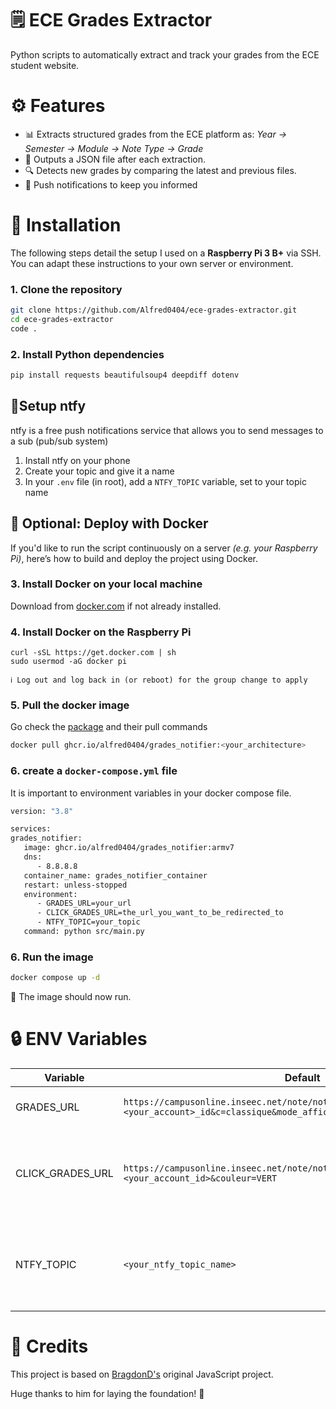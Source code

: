 # 🗒️ ECE Grades Extractor

Python scripts to automatically extract and track your grades from the ECE student website.

# ⚙️ Features

- 📊 Extracts structured grades from the ECE platform as:
  _Year → Semester → Module → Note Type → Grade_
- 📝 Outputs a JSON file after each extraction.
- 🔍 Detects new grades by comparing the latest and previous files.
- 📱 Push notifications to keep you informed

# 💾 Installation

The following steps detail the setup I used on a **Raspberry Pi 3 B+** via SSH. You can adapt these instructions to your own server or environment.

### 1. Clone the repository
   ```bash
   git clone https://github.com/Alfred0404/ece-grades-extractor.git
   cd ece-grades-extractor
   code .
   ```

### 2. Install Python dependencies
   ```bash
   pip install requests beautifulsoup4 deepdiff dotenv
   ```

## 📱Setup ntfy

ntfy is a free push notifications service that allows you to send messages to a sub (pub/sub system)

1. Install ntfy on your phone
2. Create your topic and give it a name
3. In your `.env` file (in root), add a `NTFY_TOPIC` variable, set to your topic name

## 🐳 Optional: Deploy with Docker

If you'd like to run the script continuously on a server _(e.g. your Raspberry Pi)_, here’s how to build and deploy the project using Docker.

### 3. Install Docker on your local machine

Download from [docker.com](https://www.docker.com/products/docker-desktop/) if not already installed.

### 4. Install Docker on the Raspberry Pi
   ```
   curl -sSL https://get.docker.com | sh
   sudo usermod -aG docker pi
   ```
    ℹ️ Log out and log back in (or reboot) for the group change to apply

### 5. Pull the docker image

   Go check the [package](https://github.com/Alfred0404/notes_scraping/pkgs/container/grades_notifier) and their pull commands
   ```bash
   docker pull ghcr.io/alfred0404/grades_notifier:<your_architecture>
   ```
### 6. create a `docker-compose.yml` file
   It is important to environment variables in your docker compose file.

   ```bash
   version: "3.8"

   services:
   grades_notifier:
      image: ghcr.io/alfred0404/grades_notifier:armv7
      dns:
         - 8.8.8.8
      container_name: grades_notifier_container
      restart: unless-stopped
      environment:
         - GRADES_URL=your_url
         - CLICK_GRADES_URL=the_url_you_want_to_be_redirected_to
         - NTFY_TOPIC=your_topic
      command: python src/main.py
   ```

### 6. Run the image
   ```bash
   docker compose up -d
   ```

🎉 The image should now run.

# 🔒 ENV Variables
| Variable         | Default                                                                                                                                | Description                             |
|-------------------|----------------------------------------------------------------------------------------------------------------------------------------|-----------------------------------------|
| GRADES_URL       | `https://campusonline.inseec.net/note/note_ajax.php?AccountName=<your_account>_id&c=classique&mode_affichage=&version=PROD&mode_test=N` | Url the script scrap from               |
| CLICK_GRADES_URL | `https://campusonline.inseec.net/note/note.php?AccountName=<your_account_id>&couleur=VERT`                                              | The url you will be redirected to when clicking on the ntfy notification |
| NTFY_TOPIC       | `<your_ntfy_topic_name>`                                                                                                                 | Your topic name, that must be the same as the one you created on your phone |

# 🤝 Credits

This project is based on [BragdonD's](https://github.com/BragdonD/ECE-Scripts/tree/main) original JavaScript project.

Huge thanks to him for laying the foundation! 🙌
